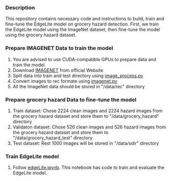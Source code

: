 ### Description
 This repository contains necessary code and instructions to build, train and fine-tune the EdgeLite model on grocery hazard detection. First, we train the EdgeLite model using the ImageNet dataset, then fine-tune the model using the grocery hazard dataset.

### Prepare IMAGENET Data to train the model
1. You are advised to use CUDA-compatible GPUs to prepare data and train the model.
2. Download [IMAGENET](http://www.image-net.org/) from official Website
3. Split data into train and test directory using [image_process.py](https://github.com/sarwarmurshed/supermarket_hazard_detection/blob/master/edgeLite/image_process.py)
4. Convert images to rec formate using [imagenet.py](https://github.com/sarwarmurshed/supermarket_hazard_detection/blob/master/edgeLite/imagenet.py)
5. All the ImageNet data should be stored in "/data/rec" directory

### Prepare grocery hazard Data to fine-tune the model
1. Train dataset: Chose 2224 clean images and 2224 hazard images from the grocery hazard dataset and store them to "/data/grocery_hazard" directory
2. Validaton dataset: Chose 526 clean images and 526 hazard images from the grocery hazard dataset and store them to "/data/grocery_hazard_test" directory
3. Test dataset: Rest 1000 images will be stored in "/data/sdir" directory 

### Train EdgeLite model
1. Follow [edgeLite.ipynb](https://github.com/sarwarmurshed/supermarket_hazard_detection/blob/master/edgeLite/edgeLite.ipynb). This notebook has code to train and evaluate the EdgeLite model.
